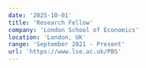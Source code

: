 ```yaml
---
date: '2025-10-01'
title: 'Research Fellow'
company: 'London School of Economics'
location: 'London, UK'
range: 'September 2021 - Present'
url: 'https://www.lse.ac.uk/PBS'
---
```


